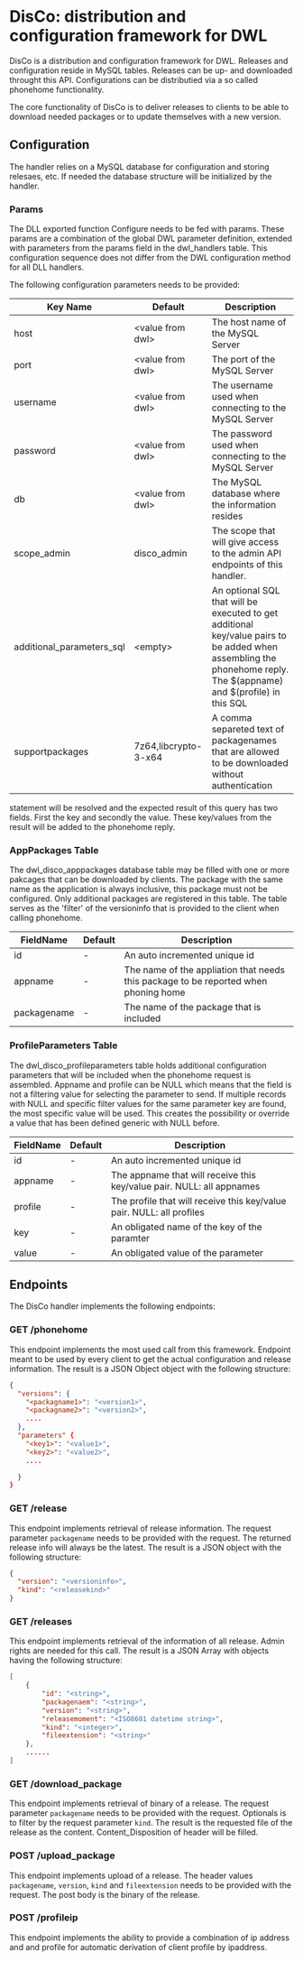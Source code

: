 # DisCo: distribution and configuration framework for DWL

DisCo is a distribution and configuration framework for DWL. Releases and configuration reside in MySQL tables. Releases can be up- and downloaded throught this API. Configurations can be distributied via a so called phonehome functionality.

The core functionality of DisCo is to deliver releases to clients to be able to download needed packages or to update themselves with a new version. 

## Configuration
The handler relies on a MySQL database for configuration and storing relesaes, etc. If needed the database structure will be initialized by the handler.

### Params
The DLL exported function Configure needs to be fed with params. These params are a combination of the global DWL parameter definition, extended with parameters from the params field in the dwl_handlers table. This configuration sequence does not differ from the DWL configuration method for all DLL handlers.

The following configuration parameters needs to be provided:

|Key Name|Default|Description|
|-|-|-|
|host|\<value from dwl\>|The host name of the MySQL Server|
|port|<value from dwl\>|The port of the MySQL Server|
|username|<value from dwl\>|The username used when connecting to the MySQL Server|
|password|<value from dwl\>|The password used when connecting to the MySQL Server|
|db|<value from dwl\>|The MySQL database where the information resides|
|scope_admin|disco_admin|The scope that will give access to the admin API endpoints of this handler.|
|additional_parameters_sql|\<empty\>|An optional SQL that will be executed to get additional key/value pairs to be added when assembling the phonehome reply. The $(appname) and $(profile) in this SQL|
|supportpackages|7z64,libcrypto-3-x64|A comma separeted text of packagenames that are allowed to be downloaded without authentication| 
statement will be resolved and the expected result of this query has two fields. First the key and secondly the value. These key/values from the result will be added to the phonehome reply.

### AppPackages Table
The dwl_disco_apppackages database table may be filled with one or more pakcages that can be downloaded by clients. The package with the same name as the application is always inclusive, this package must not be configured. Only additional packages are registered in this table. The table serves as the 'filter' of the versioninfo that is provided to the client when calling phonehome.

|FieldName|Default|Description|
|-|-|-|
|id|-|An auto incremented unique id|
|appname|-|The name of the appliation that needs this package to be reported when phoning home|
|packagename|-|The name of the package that is included|

### ProfileParameters Table
The dwl_disco_profileparameters table holds additional configuration parameters that will be included when the phonehome request is assembled. Appname and profile can be NULL which means that the field is not a filtering value for selecting the parameter to send. If multiple records with NULL and specific filter values for the same parameter key are found, the most specific value will be used. This creates the possibility or override a value that has been defined generic with NULL before.

|FieldName|Default|Description|
|-|-|-|
|id|-|An auto incremented unique id|
|appname|-|The appname that will receive this key/value pair. NULL: all appnames
|profile|-|The profile that will receive this key/value pair. NULL: all profiles|
|key|-|An obligated name of the key of the paramter|
|value|-|An obligated value of the parameter|

## Endpoints
The DisCo handler implements the following endpoints:

### GET /phonehome 
This endpoint implements the most used call from this framework. Endpoint meant to be used by every client to get the actual configuration and release information. The result is a JSON Object object with the following structure:
```json
{
  "versions": {
    "<packagname1>": "<version1>",
    "<packagname2>": "<version2>",
    ....
  }, 
  "parameters" {
    "<key1>": "<value1>",
    "<key2>": "<value2>",
    ....

  }
}
```
### GET /release
This endpoint implements retrieval of release information. The request parameter `packagename` needs to be provided with the request. The returned release info will always be the latest. The result is a JSON object with the following structure:
```json
{
  "version": "<versioninfo>",
  "kind": "<releasekind>"
}
```
### GET /releases
This endpoint implements retrieval of the information of all release. Admin rights are needed for this call. The result is a JSON Array with objects having the following structure:
```json
[
    {
        "id": "<string>",
        "packagenaem": "<string>",
        "version": "<string>",
        "releasemoment": "<ISO8601 datetime string>",
        "kind": "<integer>",
        "fileextension": "<string>"
    },
    ......
]
```

### GET /download_package
This endpoint implements retrieval of binary of a release. The request parameter `packagename` needs to be provided with the request. Optionals is to filter by the request parameter `kind`.
The result is the requested file of the release as the content. Content_Disposition of header will be filled.

### POST /upload_package
This endpoint implements upload of a release. The header values `packagename`, `version`, `kind` and `fileextension` needs to be provided with the request. The post body is the binary of the release.

### POST /profileip
This endpoint implements the ability to provide a combination of ip address and and profile for automatic derivation of client profile by ipaddress.

